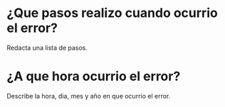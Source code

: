 # ¿Que pasos realizo cuando ocurrio el error?
Redacta una lista de pasos.
# ¿A que hora ocurrio el error?
Describe la hora, dia, mes y año en que ocurrio el error.

